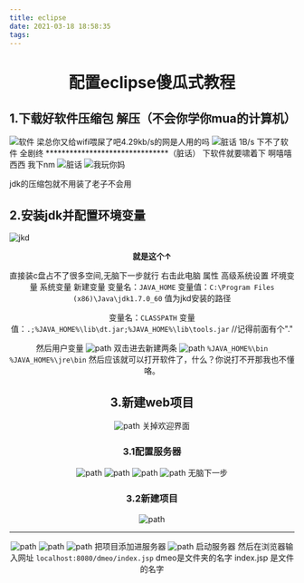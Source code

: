 ```yaml
---
title: eclipse
date: 2021-03-18 18:58:35
tags:
---
```

# <center>配置eclipse傻瓜式教程<center>
## 1.下载好软件压缩包 解压（不会你学你mua的计算机）
![软件](eclipse/1.png)
梁总你又给wifi喂屎了吧4.29kb/s的网是人用的吗
![脏话](eclipse/2.png)
1B/s 下不了软件 全剧终
*******************************（脏话）
下软件就要啸着下 啊嘻嘻西西
我下nm
![脏话](eclipse/3.png)
![我玩你妈](eclipse/lbw.png)


jdk的压缩包就不用装了老子不会用
## 2.安装jdk并配置环境变量
 <!-- more -->
![jkd](eclipse/4.png)

**<center>就是这个↑<center>**

直接装c盘占不了很多空间,无脑下一步就行
右击此电脑 属性 高级系统设置 坏境变量 系统变量 新建变量
变量名：`JAVA_HOME`
变量值：`C:\Program Files (x86)\Java\jdk1.7.0_60` 值为jkd安装的路径

变量名：`CLASSPATH`
变量值：`.;%JAVA_HOME%\lib\dt.jar;%JAVA_HOME%\lib\tools.jar`     //记得前面有个"."

然后用户变量
![path](eclipse/16.png)
双击进去新建两条
![path](eclipse/17.png)
`%JAVA_HOME%\bin`
`%JAVA_HOME%\jre\bin`
然后应该就可以打开软件了，什么？你说打不开那我也不懂咯。
## 3.新建web项目
![path](eclipse/5.png)
关掉欢迎界面
### 3.1配置服务器
![path](eclipse/6.png)
![path](eclipse/7.png)
![path](eclipse/9.png)
![path](eclipse/11.png)
无脑下一步
### 3.2新建项目
![path](eclipse/12.png)
***
![path](eclipse/13.png)
![path](eclipse/18.png)
![path](eclipse/19.png)
把项目添加进服务器
![path](eclipse/20.png)
启动服务器
然后在浏览器输入网址 
`localhost:8080/dmeo/index.jsp`
dmeo是文件夹的名字 index.jsp 是文件的名字